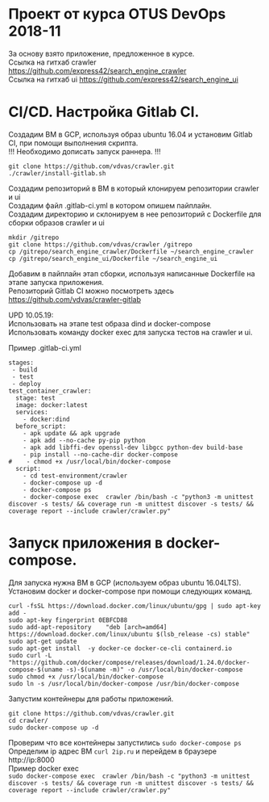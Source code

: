 # Проект от курса OTUS DevOps 2018-11  
За основу взято приложение, предложенное в курсе.  
Ссылка на гитхаб crawler https://github.com/express42/search_engine_crawler  
Ссылка на гитхаб ui https://github.com/express42/search_engine_ui  

# CI/CD. Настройка Gitlab CI.  
Создадим ВМ в GCP, используя образ ubuntu 16.04 и установим Gitlab CI, при помощи выполнения скрипта.  
!!! Необходимо дописать запуск раннера. !!!  
```
git clone https://github.com/vdvas/crawler.git
./crawler/install-gitlab.sh
```
Создадим репозиторий в ВМ в который клонируем репозитории crawler и ui  
Создадим файл .gitlab-ci.yml в котором опишем пайплайн.  
Создадим директорию и склонируем в нее репозиторий с Dockerfile для сборки образов crawler и ui  
```
mkdir /gitrepo
git clone https://github.com/vdvas/crawler /gitrepo
cp /gitrepo/search_engine_crawler/Dockerfile ~/search_engine_crawler
cp /gitrepo/search_engine_ui/Dockerfile ~/search_engine_ui
```
Добавим в пайплайн этап сборки, используя написанные Dockerfile на этапе запуска приложения.  
Репозиторий Gitlab CI можно посмотреть здесь  
https://github.com/vdvas/crawler-gitlab  

UPD 10.05.19:  
Использовать на этапе test образа dind и docker-compose  
Использовать команду docker exec для запуска тестов на crawler и ui.  
  
Пример .gitlab-ci.yml  
```
stages:
 - build
 - test
 - deploy
test_container_crawler:
  stage: test
  image: docker:latest
  services:
    - docker:dind
  before_script:
    - apk update && apk upgrade
    - apk add --no-cache py-pip python
    - apk add libffi-dev openssl-dev libgcc python-dev build-base
    - pip install --no-cache-dir docker-compose
#    - chmod +x /usr/local/bin/docker-compose
  script:
    - cd test-environment/crawler
    - docker-compose up -d
    - docker-compose ps
    - docker-compose exec  crawler /bin/bash -c "python3 -m unittest discover -s tests/ && coverage run -m unittest discover -s tests/ && coverage report --include crawler/crawler.py"
```  
# Запуск приложения в docker-compose.  
Для запуска нужна ВМ в GCP (используем образ ubuntu 16.04LTS).  
Установим docker и docker-compose при помощи следующих команд.  
```
curl -fsSL https://download.docker.com/linux/ubuntu/gpg | sudo apt-key add -
sudo apt-key fingerprint 0EBFCD88
sudo add-apt-repository    "deb [arch=amd64] https://download.docker.com/linux/ubuntu $(lsb_release -cs) stable"
sudo apt-get update
sudo apt-get install  -y docker-ce docker-ce-cli containerd.io
sudo curl -L "https://github.com/docker/compose/releases/download/1.24.0/docker-compose-$(uname -s)-$(uname -m)" -o /usr/local/bin/docker-compose
sudo chmod +x /usr/local/bin/docker-compose
sudo ln -s /usr/local/bin/docker-compose /usr/bin/docker-compose
```
Запустим контейнеры для работы приложений.  
```
git clone https://github.com/vdvas/crawler.git
cd crawler/
sudo docker-compose up -d
```
Проверим что все контейнеры запустились `sudo docker-compose ps`  
Определим ip адрес ВМ `curl 2ip.ru` и перейдем в браузере http://ip:8000  
Пример docker exec  
`sudo docker-compose exec  crawler /bin/bash -c "python3 -m unittest discover -s tests/ && coverage run -m unittest discover -s tests/ && coverage report --include crawler/crawler.py"`
